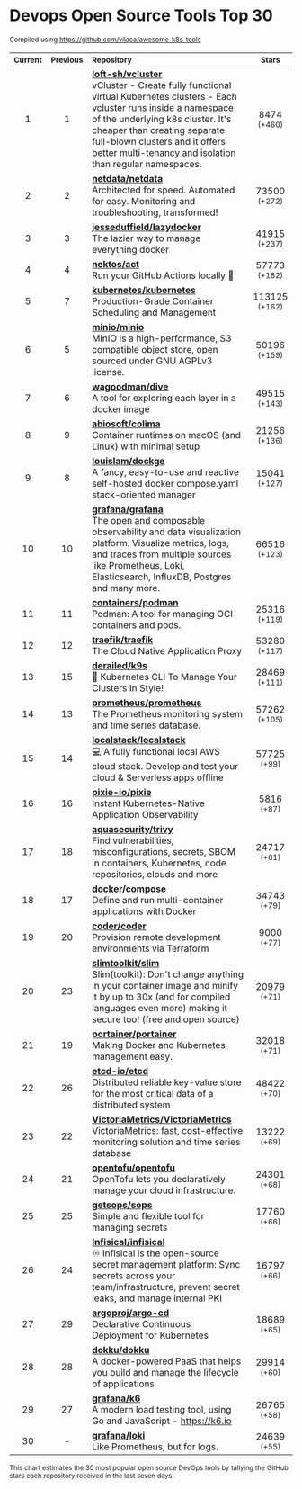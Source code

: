 # Devops Open Source Tools Top 30
<sup>Compiled using https://github.com/vilaca/awesome-k8s-tools</sup>
<div align="center">

|<sub>Current</sub>|<sub>Previous</sub>|<sub>Repository</sub>|<sub>Stars</sub>|
|:---:|:---:|:---|:---:|
|1|1|[**loft-sh/vcluster**](https://github.com/loft-sh/vcluster)<br/>vCluster - Create fully functional virtual Kubernetes clusters - Each vcluster runs inside a namespace of the underlying k8s cluster. It's cheaper than creating separate full-blown clusters and it offers better multi-tenancy and isolation than regular namespaces.|8474 <sup>(+460)</sup>|
|2|2|[**netdata/netdata**](https://github.com/netdata/netdata)<br/>Architected for speed. Automated for easy. Monitoring and troubleshooting, transformed!|73500 <sup>(+272)</sup>|
|3|3|[**jesseduffield/lazydocker**](https://github.com/jesseduffield/lazydocker)<br/>The lazier way to manage everything docker|41915 <sup>(+237)</sup>|
|4|4|[**nektos/act**](https://github.com/nektos/act)<br/>Run your GitHub Actions locally 🚀|57773 <sup>(+182)</sup>|
|5|7|[**kubernetes/kubernetes**](https://github.com/kubernetes/kubernetes)<br/>Production-Grade Container Scheduling and Management|113125 <sup>(+162)</sup>|
|6|5|[**minio/minio**](https://github.com/minio/minio)<br/>MinIO is a high-performance, S3 compatible object store, open sourced under GNU AGPLv3 license.|50196 <sup>(+159)</sup>|
|7|6|[**wagoodman/dive**](https://github.com/wagoodman/dive)<br/>A tool for exploring each layer in a docker image|49515 <sup>(+143)</sup>|
|8|9|[**abiosoft/colima**](https://github.com/abiosoft/colima)<br/>Container runtimes on macOS (and Linux) with minimal setup|21256 <sup>(+136)</sup>|
|9|8|[**louislam/dockge**](https://github.com/louislam/dockge)<br/>A fancy, easy-to-use and reactive self-hosted docker compose.yaml stack-oriented manager|15041 <sup>(+127)</sup>|
|10|10|[**grafana/grafana**](https://github.com/grafana/grafana)<br/>The open and composable observability and data visualization platform. Visualize metrics, logs, and traces from multiple sources like Prometheus, Loki, Elasticsearch, InfluxDB, Postgres and many more. |66516 <sup>(+123)</sup>|
|11|11|[**containers/podman**](https://github.com/containers/podman)<br/>Podman: A tool for managing OCI containers and pods.|25316 <sup>(+119)</sup>|
|12|12|[**traefik/traefik**](https://github.com/traefik/traefik)<br/>The Cloud Native Application Proxy|53280 <sup>(+117)</sup>|
|13|15|[**derailed/k9s**](https://github.com/derailed/k9s)<br/>🐶 Kubernetes CLI To Manage Your Clusters In Style!|28469 <sup>(+111)</sup>|
|14|13|[**prometheus/prometheus**](https://github.com/prometheus/prometheus)<br/>The Prometheus monitoring system and time series database.|57262 <sup>(+105)</sup>|
|15|14|[**localstack/localstack**](https://github.com/localstack/localstack)<br/>💻 A fully functional local AWS cloud stack. Develop and test your cloud & Serverless apps offline|57725 <sup>(+99)</sup>|
|16|16|[**pixie-io/pixie**](https://github.com/pixie-io/pixie)<br/>Instant Kubernetes-Native Application Observability|5816 <sup>(+87)</sup>|
|17|18|[**aquasecurity/trivy**](https://github.com/aquasecurity/trivy)<br/>Find vulnerabilities, misconfigurations, secrets, SBOM in containers, Kubernetes, code repositories, clouds and more|24717 <sup>(+81)</sup>|
|18|17|[**docker/compose**](https://github.com/docker/compose)<br/>Define and run multi-container applications with Docker|34743 <sup>(+79)</sup>|
|19|20|[**coder/coder**](https://github.com/coder/coder)<br/>Provision remote development environments via Terraform|9000 <sup>(+77)</sup>|
|20|23|[**slimtoolkit/slim**](https://github.com/slimtoolkit/slim)<br/>Slim(toolkit): Don't change anything in your container image and minify it by up to 30x (and for compiled languages even more) making it secure too! (free and open source)|20979 <sup>(+71)</sup>|
|21|19|[**portainer/portainer**](https://github.com/portainer/portainer)<br/>Making Docker and Kubernetes management easy.|32018 <sup>(+71)</sup>|
|22|26|[**etcd-io/etcd**](https://github.com/etcd-io/etcd)<br/>Distributed reliable key-value store for the most critical data of a distributed system|48422 <sup>(+70)</sup>|
|23|22|[**VictoriaMetrics/VictoriaMetrics**](https://github.com/VictoriaMetrics/VictoriaMetrics)<br/>VictoriaMetrics: fast, cost-effective monitoring solution and time series database|13222 <sup>(+69)</sup>|
|24|21|[**opentofu/opentofu**](https://github.com/opentofu/opentofu)<br/>OpenTofu lets you declaratively manage your cloud infrastructure.|24301 <sup>(+68)</sup>|
|25|25|[**getsops/sops**](https://github.com/getsops/sops)<br/>Simple and flexible tool for managing secrets|17760 <sup>(+66)</sup>|
|26|24|[**Infisical/infisical**](https://github.com/Infisical/infisical)<br/>♾ Infisical is the open-source secret management platform: Sync secrets across your team/infrastructure, prevent secret leaks, and manage internal PKI|16797 <sup>(+66)</sup>|
|27|29|[**argoproj/argo-cd**](https://github.com/argoproj/argo-cd)<br/>Declarative Continuous Deployment for Kubernetes|18689 <sup>(+65)</sup>|
|28|28|[**dokku/dokku**](https://github.com/dokku/dokku)<br/>A docker-powered PaaS that helps you build and manage the lifecycle of applications|29914 <sup>(+60)</sup>|
|29|27|[**grafana/k6**](https://github.com/grafana/k6)<br/>A modern load testing tool, using Go and JavaScript - https://k6.io|26765 <sup>(+58)</sup>|
|30|-|[**grafana/loki**](https://github.com/grafana/loki)<br/>Like Prometheus, but for logs.|24639 <sup>(+55)</sup>|


</div>

<sub>This chart estimates the 30 most popular open source DevOps tools by tallying the GitHub stars each repository received in the last seven days.</sub>
